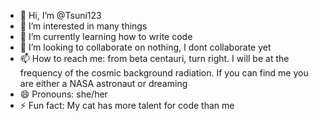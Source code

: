 - 👋 Hi, I’m @Tsuni123
- 👀 I’m interested in many things
- 🌱 I’m currently learning how to write code
- 💞️ I’m looking to collaborate on nothing, I dont collaborate yet
- 📫 How to reach me: from beta centauri, turn right. I will be at the frequency of the cosmic background radiation. If you can find me you are either a NASA astronaut or dreaming
- 😄 Pronouns: she/her
- ⚡ Fun fact: My cat has more talent for code than me

<!---
Tsuni123/Tsuni123 is a ✨ special ✨ repository because its `README.md` (this file) appears on your GitHub profile.
You can click the Preview link to take a look at your changes.
--->
